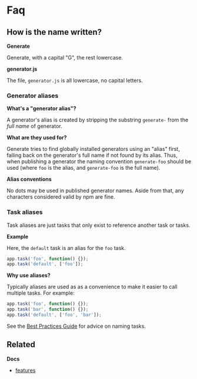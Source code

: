 # Faq

## How is the name written?

**Generate**

Generate, with a capital "G", the rest lowercase.

**generator.js**

The file, `generator.js` is all lowercase, no capital letters.

<a name="aliases"></a>

### Generator aliases

**What's a "generator alias"?**

A generator's alias is created by stripping the substring `generate-` from the _full name_ of generator.

**What are they used for?**

Generate tries to find globally installed generators using an "alias" first, falling back on the generator's full name if not found by its alias. Thus, when publishing a generator the naming convention `generate-foo` should be used (where `foo` is the alias, and `generate-foo` is the full name).

**Alias conventions**

No dots may be used in published generator names. Aside from that, any characters considered valid by npm are fine.

### Task aliases

Task aliases are just tasks that only exist to reference another task or tasks.

**Example**

Here, the `default` task is an alias for the `foo` task.

```js
app.task('foo', function() {});
app.task('default', ['foo']);
```

**Why use aliases?**

Typically aliases are used as as a convenience to make it easier to call multiple tasks. For example:

```js
app.task('foo', function() {});
app.task('bar', function() {});
app.task('default', ['foo', 'bar']);
```

See the [Best Practices Guide](https://github.com/generate/best-practices/naming-tasks) for advice on naming tasks.

## Related

**Docs**

* [features](features.md)
